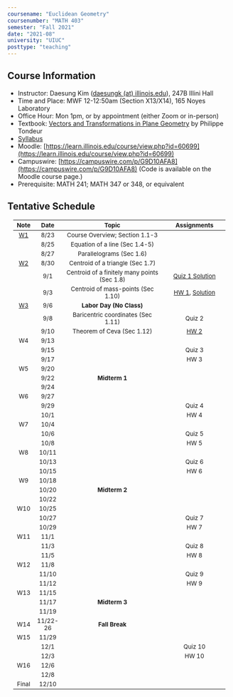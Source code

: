 ```yaml
---
coursename: "Euclidean Geometry"
coursenumber: "MATH 403"
semester: "Fall 2021"
date: "2021-08"
university: "UIUC"
posttype: "teaching"
---
```

## Course Information

- Instructor: Daesung Kim ([daesungk (at) illinois.edu](mailto:daesungk@illinois.edu)), 247B Illini Hall
- Time and Place: MWF 12-12:50am (Section X13/X14), 165 Noyes Laboratory
- Office Hour: Mon 1pm, or by appointment (either Zoom or in-person) 
- Textbook: [Vectors and Transformations in Plane Geometry](https://www.amazon.com/Vectors-Transformations-Geometry-Philippe-Tondeur/dp/0914098284) by Philippe Tondeur 
- [Syllabus](math403-f21-syllabus.pdf)
- Moodle: [https://learn.illinois.edu/course/view.php?id=60699](https://learn.illinois.edu/course/view.php?id=60699) 
- Campuswire: [https://campuswire.com/p/G9D10AFA8](https://campuswire.com/p/G9D10AFA8) (Code is available on the Moodle course page.)
- Prerequisite: MATH 241; MATH 347 or 348, or equivalent

## Tentative Schedule 
| Note            | Date     | Topic                                        | Assignments                                |
| ---             | ---      | ---                                          | ---                                        |
| [W1](lec-1.pdf) | 8/23     | Course Overview; Section 1.1-3               |                                            |
|                 | 8/25     | Equation of a line (Sec 1.4-5)               |                                            |
|                 | 8/27     | Parallelograms (Sec 1.6)                     |                                            |
| [W2](lec-2.pdf) | 8/30     | Centroid of a triangle (Sec 1.7)             |                                            |
|                 | 9/1      | Centroid of a finitely many points (Sec 1.8) | [Quiz 1 Solution](q-1-sol.pdf)             |
|                 | 9/3      | Centroid of mass-points (Sec 1.10)           | [HW 1](hw-1.pdf), [Solution](hw-1-sol.pdf) |
| [W3](lec-3.pdf) | 9/6      | **Labor Day (No Class)**                     |                                            |
|                 | 9/8      | Baricentric coordinates (Sec 1.11)           | Quiz 2                                     |
|                 | 9/10     | Theorem of Ceva (Sec 1.12)                   | [HW 2](hw-2.pdf)                           |
| W4              | 9/13     |                                              |                                            |
|                 | 9/15     |                                              | Quiz 3                                     |
|                 | 9/17     |                                              | HW 3                                       |
| W5              | 9/20     |                                              |                                            |
|                 | 9/22     | **Midterm 1**                                |                                            |
|                 | 9/24     |                                              |                                            |
| W6              | 9/27     |                                              |                                            |
|                 | 9/29     |                                              | Quiz 4                                     |
|                 | 10/1     |                                              | HW 4                                       |
| W7              | 10/4     |                                              |                                            |
|                 | 10/6     |                                              | Quiz 5                                     |
|                 | 10/8     |                                              | HW 5                                       |
| W8              | 10/11    |                                              |                                            |
|                 | 10/13    |                                              | Quiz 6                                     |
|                 | 10/15    |                                              | HW 6                                       |
| W9              | 10/18    |                                              |                                            |
|                 | 10/20    | **Midterm 2**                                |                                            |
|                 | 10/22    |                                              |                                            |
| W10             | 10/25    |                                              |                                            |
|                 | 10/27    |                                              | Quiz 7                                     |
|                 | 10/29    |                                              | HW 7                                       |
| W11             | 11/1     |                                              |                                            |
|                 | 11/3     |                                              | Quiz 8                                     |
|                 | 11/5     |                                              | HW 8                                       |
| W12             | 11/8     |                                              |                                            |
|                 | 11/10    |                                              | Quiz 9                                     |
|                 | 11/12    |                                              | HW 9                                       |
| W13             | 11/15    |                                              |                                            |
|                 | 11/17    | **Midterm 3**                                |                                            |
|                 | 11/19    |                                              |                                            |
| W14             | 11/22-26 | **Fall Break**                               |                                            |
| W15             | 11/29    |                                              |                                            |
|                 | 12/1     |                                              | Quiz 10                                    |
|                 | 12/3     |                                              | HW 10                                      |
| W16             | 12/6     |                                              |                                            |
|                 | 12/8     |                                              |                                            |
| Final           | 12/10    |                                              |                                            |

<style>
table {
    width: 95%;
    margin: 0px auto;
    font-size: 95%;
    text-align: center;
}
table td:first-of-type {
    text-align: center;
}
table td:nth-of-type(2) {
    text-align: center;
}
table td:nth-of-type(4) {
    text-align: center;
}
table th:first-of-type {
    width: 10%;
    text-align: center;
}
table th:nth-of-type(2) {
    width: 10%;
    text-align: center;
}
table th:nth-of-type(3) {
    width: 50%;
    text-align: center;
}
table th:nth-of-type(4) {
    width: 30%;
    text-align: center;
}
</style>
